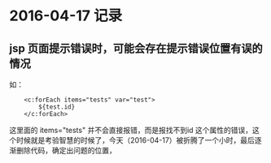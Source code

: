 








# 2016-04-17 记录
## jsp 页面提示错误时，可能会存在提示错误位置有误的情况

如：
```
	<c:forEach items="tests" var="test">
		${test.id}
	</c:forEach>
```

这里面的 items="tests" 并不会直接报错，而是报找不到id 这个属性的错误，这个时候就是考验智慧的时候了，今天（2016-04-17）被折腾了一个小时，最后逐渐删除代码，确定出问题的位置，
